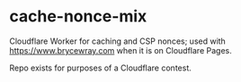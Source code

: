 # cache-nonce-mix
Cloudflare Worker for caching and CSP nonces; used with https://www.brycewray.com when it is on Cloudflare Pages.

Repo exists for purposes of a Cloudflare contest.
